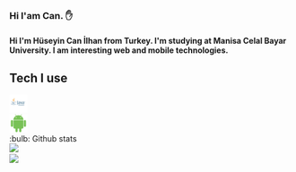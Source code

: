 ### Hi  I'am Can. :hand:

#### Hi I'm Hüseyin Can İlhan from Turkey. I'm studying  at Manisa Celal Bayar University. I am interesting web and  mobile technologies.


## Tech I use 

<div style="display:block;">
    <div style="display:block;">
    <img height="32" width="32"   src="https://raw.githubusercontent.com/github/explore/80688e429a7d4ef2fca1e82350fe8e3517d3494d/topics/java/java.png" />
    </div>
    <div style=display:block;>
<img height="32" width="32" src="https://raw.githubusercontent.com/github/explore/80688e429a7d4ef2fca1e82350fe8e3517d3494d/topics/android/android.png" />
</div>
</div>






<summary>:bulb: Github stats</summary>
<img src="https://github-readme-stats.vercel.app/api?username=Canlhan&show_icons=true&theme=radical">

<br>
<img src="https://github-readme-stats.vercel.app/api/top-langs/?username=Canlhan&layout=compact">

